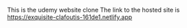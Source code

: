 This is the udemy website clone
The link to the hosted site is https://exquisite-clafoutis-161de1.netlify.app